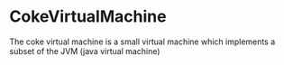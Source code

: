 # CokeVirtualMachine
The coke virtual machine is a small virtual machine which implements a subset of the JVM (java virtual machine)
